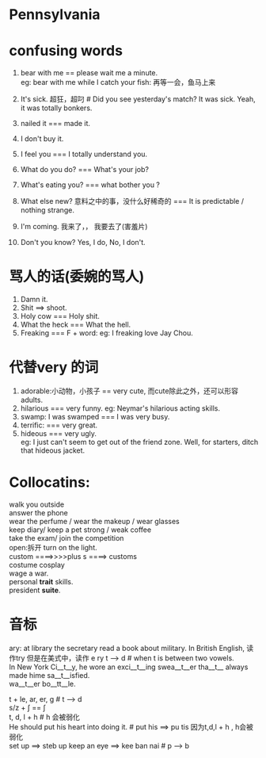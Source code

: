 # Pennsylvania

# confusing words  
1. bear with me == please wait me a minute.  
eg: bear with me while I catch your fish: 再等一会，鱼马上来  
2. It's sick. 超狂，超叼 # Did you see yesterday's match? It was sick.  Yeah, it was totally bonkers.  
3. nailed it === made it.  
4. I don't buy it.  
5. I feel you === I totally understand you.  


1. What do you do?  === What's your job?  
2. What's eating you?  === what bother you ?  
3. What else new? 意料之中的事，没什么好稀奇的 === It is predictable / nothing strange.  
4. I'm coming. 我来了，， 我要去了(害羞片)  
5. Don't you know?   Yes, I do,   No, I don't.  

# 骂人的话(委婉的骂人)
1. Damn it.  
2. Shit ==> shoot.  
3. Holy cow === Holy shit.  
4. What the heck  === What the hell.  
5. Freaking === F + word:
eg: I freaking love Jay Chou.  

# 代替very 的词
1. adorable:小动物，小孩子 == very cute,  而cute除此之外，还可以形容adults.  
2. hilarious === very funny.  eg: Neymar's hilarious acting skills.  
3. swamp:  I was swamped === I was very busy.  
4. terrific: === very great.  
5. hideous === very ugly.  
eg: I just can't seem to get out of the friend zone.    Well, for starters, ditch that hideous jacket.  


# Collocatins:  
walk you outside  
answer the phone  
wear the perfume  / wear the makeup / wear glasses  
keep diary/ keep a pet 
strong / weak coffee  
take the exam/  join the competition  
open:拆开  turn on the light.  
custom  ====>>>>plus s ====> customs      
costume   cosplay  
wage a war.  
personal __trait__ skills.  
president __suite__.  


# 音标
ary: at library the secretary read a book about military. In British English, 读作try 但是在美式中，读作 e ry
t --> d  # when t is between two vowels.  
In New York Ci__t__y, he wore an exci__t__ing swea__t__er tha__t__ always made hime sa__t__isfied.  
wa__t__er bo__tt__le.  


t + le, ar, er, g    # t --> d  
s/z + ʃ  == ʃ  
t, d, l + h     # h 会被弱化  
He should put his heart into  doing it.  # put his ==> pu tis 因为t,d,l + h ,  h会被弱化  
set up ==> steb up    keep an eye ==> kee ban nai  # p --> b
